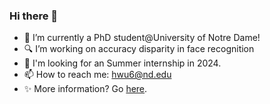### Hi there 👋
- 🌱 I’m currently a PhD student@University of Notre Dame!
- 🔍 I’m working on accuracy disparity in face recognition
- 🔭 I'm looking for an Summer internship in 2024.
- 📫 How to reach me: [hwu6@nd.edu](hwu6@nd.edu)
- ✨ More information? Go [here](https://haiyuwu.com/).
<!--
**HaiyuWu/HaiyuWu** is a ✨ _special_ ✨ repository because its `README.md` (this file) appears on your GitHub profile.

Here are some ideas to get you started:

- 🔭 I’m currently working on ...
- 🌱 I’m currently learning ...
- 👯 I’m looking to collaborate on ...
- 🤔 I’m looking for help with ...
- 💬 Ask me about ...
- 📫 How to reach me: ...
- 😄 Pronouns: ...
- ⚡ Fun fact: ...
-->
